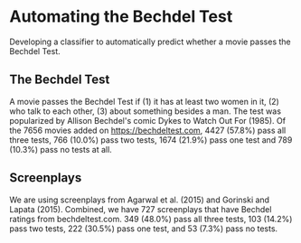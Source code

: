 # Automating the Bechdel Test
Developing a classifier to automatically predict whether a movie passes the Bechdel Test.

## The Bechdel Test
A movie passes the Bechdel Test if (1) it has at least two women in it, (2) who talk to each other, (3) about something besides a man. The test was popularized by Allison Bechdel's comic Dykes to Watch Out For (1985). Of the 7656 movies added on https://bechdeltest.com, 4427 (57.8%) pass all three tests, 766 (10.0%) pass two tests, 1674 (21.9%) pass one test and 789 (10.3%) pass no tests at all.

## Screenplays
We are using screenplays from Agarwal et al. (2015) and Gorinski and Lapata (2015). Combined, we have 727 screenplays that have Bechdel ratings from bechdeltest.com. 349 (48.0%) pass all three tests, 103 (14.2%) pass two tests, 222 (30.5%) pass one test, and 53 (7.3%) pass no tests.
